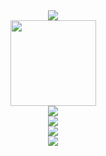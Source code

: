 <div align="center"> <img src="https://metrics.lecoq.io/yang-lv-sci?template=classic&config.timezone=Asia%2FShanghai"> </div>
<div align="center"> <img height="137px" src="https://github-readme-stats.vercel.app/api?username=yang-lv-sci&hide_title=true&hide_border=true&show_icons=trueline_height=21&text_color=000&icon_color=000&bg_color=0,ea6161,ffc64d,fffc4d,52fa5a&theme=graywhite" /> </div>
<div align="center"> <img src="https://github-readme-stats.vercel.app/api/top-langs/?username=yang-lv-sci&hide_title=true&hide_border=true&layout=compact&langs_count=6&text_color=000&icon_color=fff&bg_color=0,52fa5a,4dfcff,c64dff&theme=graywhite" /> </div>
<div align="center"> <img src="https://github-profile-trophy.vercel.app/?username=yang-lv-sci" /> </div>

<div align="center"> <img src="https://visitor-badge.glitch.me/badge?page_id=yang-lv-sci" /> </div>
<div align="center"> <img src="https://activity-graph.herokuapp.com/graph?username=yang-lv-sci&theme=xcode" /> </div>
